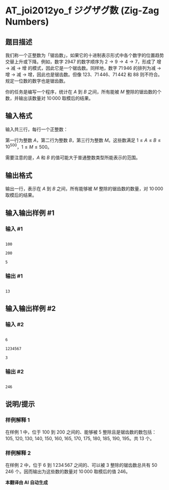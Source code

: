 # AT_joi2012yo_f ジグザグ数 (Zig-Zag Numbers)

## 题目描述

我们称一个正整数为「锯齿数」，如果它的十进制表示形式中各个数字的位置趋势交替上升或下降。例如，数字 $2947$ 的数字顺序为 $2 \to 9 \to 4 \to 7$，形成了 增 → 减 → 增 的模式，因此它是一个锯齿数。同样地，数字 $71\,946$ 的排列为减 → 增 → 减 → 增，因此也是锯齿数。但像 $123$、$71\,446$、$71\,442$ 和 $88$ 则不符合。规定一位数的数字也是锯齿数。

你的任务是编写一个程序，统计在 $A$ 到 $B$ 之间，所有能被 $M$ 整除的锯齿数的个数，并输出该数量对 $10\,000$ 取模后的结果。

## 输入格式

输入共三行，每行一个正整数：

第一行为整数 $A$，第二行为整数 $B$，第三行为整数 $M$。这些数满足 $1 \leq A \leq B \leq 10^{500}$，$1 \leq M \leq 500$。

需要注意的是，$A$ 和 $B$ 的值可能大于普通整数类型所能表示的范围。

## 输出格式

输出一行，表示在 $A$ 到 $B$ 之间，所有能够被 $M$ 整除的锯齿数的数量，对 $10\,000$ 取模后的结果。

## 输入输出样例 #1

### 输入 #1

```
100
200
5
```

### 输出 #1

```
13
```

## 输入输出样例 #2

### 输入 #2

```
6
1234567
3
```

### 输出 #2

```
246
```

## 说明/提示

### 样例解释 1

在样例 1 中，位于 $100$ 到 $200$ 之间的、能够被 $5$ 整除且是锯齿数的数包括：$105,\ 120,\ 130,\ 140,\ 150,\ 160,\ 165,\ 170,\ 175,\ 180,\ 185,\ 190,\ 195$。共 $13$ 个。

### 样例解释 2

在样例 2 中，位于 $6$ 到 $1\,234\,567$ 之间的、可以被 $3$ 整除的锯齿数总共有 $50\,246$ 个。因而输出为这些数的数量对 $10\,000$ 取模后的值 $246$。

 **本翻译由 AI 自动生成**